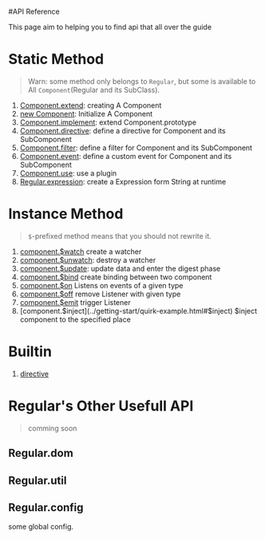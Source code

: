 #API Reference

This page aim to helping you to find api that all over the guide

# Static Method

> Warn: some method only belongs to `Regular`, but some is available to All `Component`(Regular and its SubClass).

1. [Component.extend](../core/class.html#extend):       creating A Component
7. [new Component](../core/class.html#instance):        Initialize A Component
1. [Component.implement](../core/class.html#implement): extend Component.prototype
2. [Component.directive](../core/directive.md):          define a directive for Component and its SubComponent
3. [Component.filter](../core/filter.md):             define a filter for Component and its SubComponent
4. [Component.event](../core/event.md):               define a custom event for Component and its SubComponent
5. [Component.use](../core/use.md):                   use a plugin
6. [Regular.expression](../syntax/expression.html#expression):  create a Expression form String at runtime



# Instance Method

> `$`-prefixed method means that you should not rewrite it.

1. [component.$watch](../core/binding.html#watch)         create a watcher
2. [component.$unwatch](../core/binding.html#unwatch):    destroy a watcher
3. [component.$update](../core/binding.html#update):      update data and enter the digest phase
4. [component.$bind](../core/binding.html#bind)           create binding between two component
5. [component.$on](../core/message.html#on)               Listens on events of a given type
6. [component.$off](../core/message.html#off)             remove Listener with given type
7. [component.$emit](../core/message.html#emit)           trigger Listener
8. [component.$inject](../getting-start/quirk-example.html#$inject) $inject component to the specified place


# Builtin 

1. [directive](../core/directive.html#builtin)

# Regular's Other Usefull API

> comming soon


## Regular.dom


## Regular.util




## Regular.config

some global config.
